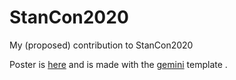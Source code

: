 # StanCon2020
My (proposed) contribution to StanCon2020

Poster is [here](https://github.com/maxbiostat/StanCon2020/blob/master/poster/poster.pdf) and is made with the [gemini](https://github.com/anishathalye/gemini) template .
